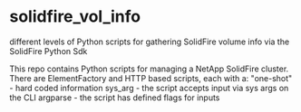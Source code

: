 # solidfire_vol_info
different levels of Python scripts for gathering SolidFire volume info via the SolidFire Python Sdk

This repo contains Python scripts for managing a NetApp SolidFire cluster.  
There are ElementFactory and HTTP based scripts, each with a:
  "one-shot" - hard coded information
  sys_arg - the script accepts input via sys args on the CLI
  argparse - the script has defined flags for inputs

